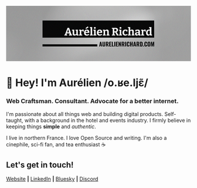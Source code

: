 [![banner][banner]][website]

# 👋 Hey! I'm Aurélien /o.ʁe.ljɛ̃/

### Web Craftsman. Consultant. Advocate for a better internet.

I'm passionate about all things web and building digital products. Self-taught, with a background in the hotel and events industry. I firmly believe in keeping things **simple** and _authentic_.

I live in northern France. I love Open Source and writing. I'm also a cinephile, sci-fi fan, and tea enthusiast ☕

## Let's get in touch!

[Website][website] **|** [LinkedIn][linkedin] **|** [Bluesky][bluesky] **|** [Discord][discord]

[banner]: https://raw.githubusercontent.com/aurelienrichard/aurelienrichard/main/banner.png
[website]: https://aurelienrichard.com
[linkedin]: https://www.linkedin.com/in/aurelienrichard
[bluesky]: https://bsky.app/profile/aurelienrichard.com
[discord]: https://discord.gg/SQ5g6XUswr
